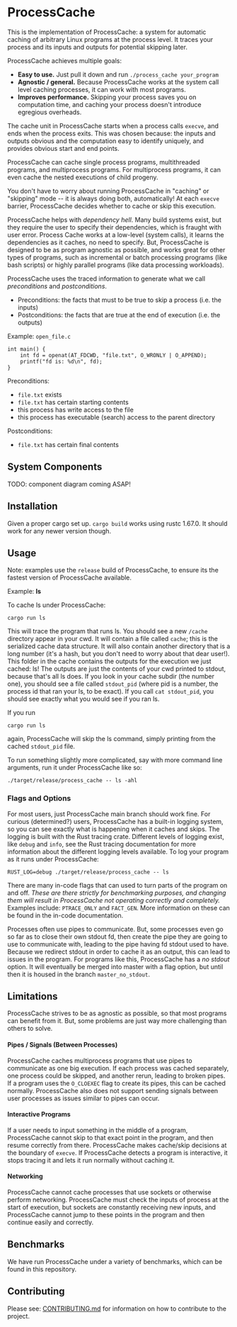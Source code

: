 # ProcessCache

This is the implementation of ProcessCache: a system for automatic caching of arbitrary Linux programs at the process level. It traces your process and its inputs and outputs for potential skipping later.

ProcessCache achieves multiple goals:
- **Easy to use.** Just pull it down and run `./process_cache your_program`
- **Agnostic / general.** Because ProcessCache works at the system call level caching processes, it can work with most programs.
- **Improves performance.** Skipping your process saves you on computation time, and caching your process doesn't introduce egregious overheads.

The cache unit in ProcessCache starts when a process calls `execve`, and ends when the process exits. This was chosen because: the inputs and outputs obvious and the computation easy to identify uniquely, and provides obvious start and end points.

ProcessCache can cache single process programs, multithreaded programs, and multiprocess programs. For multiprocess programs, it can even cache the nested executions of child progeny.

You don't have to worry about running ProcessCache in "caching" or "skipping" mode -- it is always doing both, automatically! At each `execve` barrier, ProcessCache decides whether to cache or skip this execution.

ProcessCache helps with _dependency hell_. Many build systems exist, but they require the user to specify their dependencies, which is fraught with user error. Process Cache works at a low-level (system calls), it learns the dependencies as it caches, no need to specify. But, ProcessCache is designed to be as program agnostic as possible, and works great for other types of programs, such as incremental or batch processing programs (like bash scripts) or highly parallel programs (like data processing workloads).

ProcessCache uses the traced information to generate what we call _preconditions_ and _postconditions_.

- Preconditions: the facts that must to be true to skip a process (i.e. the inputs)
- Postconditions: the facts that are true at the end of execution (i.e. the outputs)

Example: `open_file.c`
```
int main() {
    int fd = openat(AT_FDCWD, "file.txt", O_WRONLY | O_APPEND);
    printf("fd is: %d\n", fd);
}
```
Preconditions:
- `file.txt` exists
- `file.txt` has certain starting contents
- this process has write access to the file
- this process has executable (search) access to the parent directory

Postconditions:
- `file.txt` has certain final contents

## System Components
TODO: component diagram coming ASAP!

## Installation
Given a proper cargo set up. `cargo build` works using rustc 1.67.0. It should work for any newer version though.

## Usage
Note: examples use the `release` build of ProcessCache, to ensure its the fastest version of ProcessCache available.

Example: **ls**

To cache ls under ProcessCache:
```
cargo run ls
```
This will trace the program that runs ls. You should see a new `/cache` directory appear in your cwd. It will contain a file called `cache`; this is the serialized cache data structure. It will also contain another directory that is a long number (it's a hash, but you don't need to worry about that dear user!). This folder in the cache contains the outputs for the execution we just cached: ls! The outputs are just the contents of your cwd printed to stdout, because that's all ls does. If you look in your cache subdir (the number one), you should see a file called `stdout_pid` (where pid is a number, the process id that ran your ls, to be exact). If you call `cat stdout_pid`, you should see exactly what you would see if you ran ls.

If you run
```
cargo run ls
```
again, ProcessCache will skip the ls command, simply printing from the cached `stdout_pid` file.

To run something slightly more complicated, say with more command line arguments, run it under ProcessCache like so:

```
./target/release/process_cache -- ls -ahl
```

### Flags and Options
For most users, just ProcessCache main branch should work fine. For curious (determined?) users, ProcessCache has a built-in logging system, so you can see exactly what is happening when it caches and skips. The logging is built with the Rust tracing crate. Different levels of logging exist, like `debug` and `info`, see the Rust tracing documentation for more information about the different logging levels available. To log your program as it runs under ProcessCache:

```
RUST_LOG=debug ./target/release/process_cache -- ls
```

There are many in-code flags that can used to turn parts of the program on and off. _These are there strictly for benchmarking purposes, and changing them will result in ProcessCache not operating correctly and completely._ Examples include: `PTRACE_ONLY` and `FACT_GEN`. More information on these can be found in the in-code documentation.

Processes often use pipes to communicate. But, some processes even go so far as to close their own stdout fd, then create the pipe they are going to use to communicate with, leading to the pipe having fd stdout used to have. Because we redirect stdout in order to cache it as an output, this can lead to issues in the program. For programs like this, ProcessCache has a _no stdout_ option. It will eventually be merged into master with a flag option, but until then it is housed in the branch `master_no_stdout`.

## Limitations
ProcessCache strives to be as agnostic as possible, so that most programs can benefit from it. But, some problems are just way more challenging than others to solve.

#### Pipes / Signals (Between Processes)
ProcessCache caches multiprocess programs that use pipes to communicate as one big execution. If each process was cached separately, one process could be skipped, and another rerun, leading to broken pipes. If a program uses the `O_CLOEXEC` flag to create its pipes, this can be cached normally. ProcessCache also does not support sending signals between user processes as issues similar to pipes can occur.

#### Interactive Programs
If a user needs to input something in the middle of a program, ProcessCache cannot skip to that exact point in the program, and then resume correctly from there. ProcessCache makes cache/skip decisions at the boundary of `execve`. If ProcessCache detects a program is interactive, it stops tracing it and lets it run normally without caching it.

#### Networking
ProcessCache cannot cache processes that use sockets or otherwise perform networking. ProcessCache must check the inputs of process at the start of execution, but sockets are constantly receiving new inputs, and ProcessCache cannot jump to these points in the program and then continue easily and correctly.

## Benchmarks
We have run ProcessCache under a variety of benchmarks, which can be found in this repository.

## Contributing
Please see: [CONTRIBUTING.md](./CONTRIBUTING.md) for information on how to contribute to the project.
